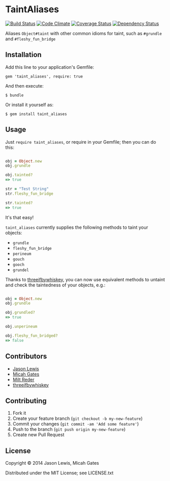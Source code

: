 # TaintAliases

[![Build Status](https://travis-ci.org/ruby-jokes/taint_aliases.png?branch=master)](https://travis-ci.org/ruby-jokes/taint_aliases)
[![Code Climate](https://codeclimate.com/github/ruby-jokes/taint_aliases.png)](https://codeclimate.com/github/ruby-jokes/taint_aliases)
[![Coverage Status](https://coveralls.io/repos/ruby-jokes/taint_aliases/badge.png?branch=master)](https://coveralls.io/r/ruby-jokes/taint_aliases?branch=master)
[![Dependency Status](https://gemnasium.com/ruby-jokes/taint_aliases.png)](https://gemnasium.com/ruby-jokes/taint_aliases)

Aliases `Object#taint` with other common idioms for taint, such as `#grundle` and `#fleshy_fun_bridge`

## Installation

Add this line to your application's Gemfile:

    gem 'taint_aliases', require: true

And then execute:

    $ bundle

Or install it yourself as:

    $ gem install taint_aliases

## Usage

Just `require taint_aliases`, or require in your Gemfile; then you can do this:

```ruby

obj = Object.new
obj.grundle

obj.tainted?
=> true

str = "Test String"
str.fleshy_fun_bridge

str.tainted?
=> true
```
It's that easy!

`taint_aliases` currently supplies the following methods to taint your objects:

* `grundle`
* `fleshy_fun_bridge`
* `perineum`
* `gouch`
* `gooch`
* `grundel`

Thanks to [threeifbywhiskey](https://github.com/threeifbywhiskey), you can now use equivalent methods to untaint and check the taintedness of your objects, e.g.:

```ruby

obj = Object.new
obj.grundle

obj.grundled?
=> true

obj.unperineum

obj.fleshy_fun_bridged?
=> false

```

## Contributors

* [Jason Lewis](https://github.com/canweriotnow)
* [Micah Gates](https://github.com/mgates)
* [Milt Reder](https://github.com/milt)
* [threeifbywhiskey](https://github.com/threeifbywhiskey)

## Contributing

1. Fork it
2. Create your feature branch (`git checkout -b my-new-feature`)
3. Commit your changes (`git commit -am 'Add some feature'`)
4. Push to the branch (`git push origin my-new-feature`)
5. Create new Pull Request

## License


Copyright &copy; 2014 Jason Lewis, Micah Gates

Distributed under the MIT License; see LICENSE.txt
